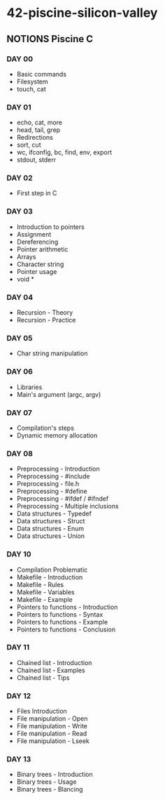 # 42-piscine-silicon-valley

## NOTIONS Piscine C

### DAY 00

- Basic commands
- Filesystem
- touch, cat

### DAY 01

- echo, cat, more
- head, tail, grep
- Redirections
- sort, cut
- wc, ifconfig, bc, find, env, export
- stdout, stderr

### DAY 02

- First step in C

### DAY 03

- Introduction to pointers
- Assignment
- Dereferencing
- Pointer arithmetic
- Arrays
- Character string
- Pointer usage
- void *

### DAY 04

- Recursion - Theory
- Recursion - Practice

### DAY 05

- Char string manipulation

### DAY 06

- Libraries
- Main's argument (argc, argv)

### DAY 07

- Compilation's steps
- Dynamic memory allocation

### DAY 08

- Preprocessing - Introduction
- Preprocessing - #include
- Preprocessing - file.h
- Preprocessing - #define
- Preprocessing - #ifdef / #ifndef
- Preprocessing - Multiple inclusions
- Data structures - Typedef
- Data structures - Struct
- Data structures - Enum
- Data structures - Union

### DAY 10

- Compilation Problematic
- Makefile - Introduction
- Makefile - Rules
- Makefile - Variables
- Makefile - Example
- Pointers to functions - Introduction
- Pointers to functions - Syntax
- Pointers to functions - Example
- Pointers to functions - Conclusion

### DAY 11

- Chained list - Introduction
- Chained list - Examples
- Chained list - Tips

### DAY 12

- Files Introduction
- File manipulation - Open
- File manipulation - Write
- File manipulation - Read
- File manipulation - Lseek


### DAY 13

- Binary trees - Introduction
- Binary trees - Usage
- Binary trees - Blancing


















 











